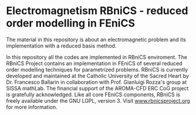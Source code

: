 # Electromagnetism RBniCS - reduced order modelling in FEniCS

The material in this repository is about an electromagnetic problem and its implementation with a reduced basis method.

In this repository all the codes are implemented in RBniCS enviroment.
The RBniCS Project contains an implementation in FEniCS of several reduced order modelling techniques for parametrized problems.
RBniCS is currently developed and maintained at the Catholic University of the Sacred Heart by Dr. Francesco Ballarin in collaboration with Prof. Gianluigi Rozza's group at SISSA mathLab. The financial support of the AROMA-CFD ERC CoG project is gratefully acknowledged.
Like all core FEniCS components, RBniCS is freely available under the GNU LGPL, version 3.
Visit www.rbnicsproject.org for more information.
